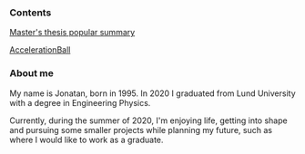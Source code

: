 ### Contents

[Master's thesis popular summary](https://jontamazon.github.io/MastersThesis)

[AccelerationBall](https://jontamazon.github.io/AccelerationBall)



### About me

My name is Jonatan, born in 1995. In 2020 I graduated from Lund
University with a degree in Engineering Physics.

Currently, during the summer of 2020, I'm enjoying life, getting
into shape and pursuing some smaller projects while planning my future,
such as where I would like to work as a graduate.



